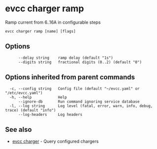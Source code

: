 # evcc charger ramp

Ramp current from 6..16A in configurable steps

```
evcc charger ramp [name] [flags]
```

## Options

```
      --delay string    ramp delay (default "1s")
      --digits string   fractional digits (0..2) (default "0")
```

## Options inherited from parent commands

```
  -c, --config string   Config file (default "~/evcc.yaml" or "/etc/evcc.yaml")
  -h, --help            Help
      --ignore-db       Run command ignoring service database
  -l, --log string      Log level (fatal, error, warn, info, debug, trace) (default "info")
      --log-headers     Log headers
```

## See also

* [evcc charger](evcc_charger.md)	 - Query configured chargers


